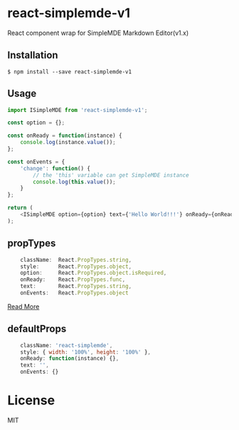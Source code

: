 # react-simplemde-v1
React component wrap for SimpleMDE Markdown Editor(v1.x)


## Installation

```
$ npm install --save react-simplemde-v1
```


## Usage

``` javascript
import ISimpleMDE from 'react-simplemde-v1';

const option = {};

const onReady = function(instance) {
    console.log(instance.value());
};

const onEvents = {
    'change': function() {
        // the 'this' variable can get SimpleMDE instance
        console.log(this.value());
    }
};

return (
    <ISimpleMDE option={option} text={'Hello World!!!'} onReady={onReady} onEvents={onEvents} />
);
```


## propTypes

``` javascript
    className:  React.PropTypes.string,
    style:      React.PropTypes.object,
    option:     React.PropTypes.object.isRequired,
    onReady:    React.PropTypes.func,
    text:       React.PropTypes.string,
    onEvents:   React.PropTypes.object
```

[Read More](https://github.com/NextStepWebs/simplemde-markdown-editor)


## defaultProps

``` javascript
    className: 'react-simplemde',
    style: { width: '100%', height: '100%' },
    onReady: function(instance) {},
    text: '',
    onEvents: {}
```


# License

MIT
